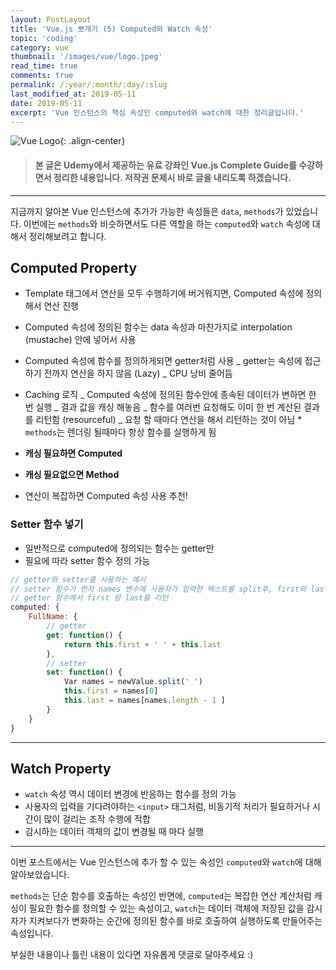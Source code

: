 ```yaml
---
layout: PostLayout
title: 'Vue.js 뽀개기 (5) Computed와 Watch 속성'
topic: 'coding'
category: vue
thumbnail: '/images/vue/logo.jpeg'
read_time: true
comments: true
permalink: /:year/:month/:day/:slug
last_modified_at: 2019-05-11
date: 2019-05-11
excerpt: 'Vue 인스턴스의 핵심 속성인 computed와 watch에 대한 정리글입니다.'
---
```


![Vue Logo](https://github.com/chansbro/chansbro.github.io/blob/master/assets/images/vue_logo.jpeg?raw=true){: .align-center}

> #### 본 글은 Udemy에서 제공하는 유료 강좌인 Vue.js Complete Guide를 수강하면서 정리한 내용입니다. 저작권 문제시 바로 글을 내리도록 하겠습니다.

---

지금까지 알아본 Vue 인스턴스에 추가가 가능한 속성들은 `data`, `methods`가 있었습니다.
이번에는 `methods`와 비슷하면서도 다른 역할을 하는 `computed`와 `watch` 속성에 대해서 정리해보려고 합니다.

## Computed Property

- Template 태그에서 연산을 모두 수행하기에 버거워지면, Computed 속성에 정의해서 연산 진행
- Computed 속성에 정의된 함수는 data 속성과 마찬가지로 interpolation (mustache) 안에 넣어서 사용
- Computed 속성에 함수를 정의하게되면 getter처럼 사용
  _ getter는 속성에 접근하기 전까지 연산을 하지 않음 (Lazy)
  _ CPU 낭비 줄어듬
- Caching 로직
  _ Computed 속성에 정의된 함수안에 종속된 데이터가 변하면 한 번 실행
  _ 결과 값을 캐싱 해놓음
  _ 함수를 여러번 요청해도 이미 한 번 계산된 결과를 리턴함 (resourceful)
  _ 요청 할 때마다 연산을 해서 리턴하는 것이 아님 \* `methods`는 렌더링 될때마다 항상 함수를 실행하게 됨

- **캐싱 필요하면 Computed**
- **캐싱 필요없으면 Method**
- 연산이 복잡하면 Computed 속성 사용 추천!

### Setter 함수 넣기

- 일반적으로 computed에 정의되는 함수는 getter만
- 필요에 따라 setter 함수 정의 가능

```javascript
// getter와 setter를 사용하는 예시
// setter 함수가 먼저 names 변수에 사용자가 입력한 텍스트를 split후, first와 last에 저장
// getter 함수에서 first 랑 last를 리턴
computed: {
	FullName: {
		// getter
		get: function() {
			return this.first + ' ' + this.last
	    },
		// setter
		set: function() {
			Var names = newValue.split(' ')
			this.first = names[0]
			this.last = names[names.length - 1 ]
		}
 	}
}
```

---

## Watch Property

- `watch` 속성 역시 데이터 변경에 반응하는 함수를 정의 가능
- 사용자의 입력을 기다려야하는 `<input>` 태그처럼, 비동기적 처리가 필요하거나 시간이 많이 걸리는 조작 수행에 적합
- 감시하는 데이터 객체의 값이 변경될 때 마다 실행

---

이번 포스트에서는 Vue 인스턴스에 추가 할 수 있는 속성인 `computed`와 `watch`에 대해 알아보았습니다.

`methods`는 단순 함수를 호출하는 속성인 반면에,
`computed`는 복잡한 연산 계산처럼 캐싱이 필요한 함수를 정의할 수 있는 속성이고,
`watch`는 데이터 객체에 저장된 값을 감시자가 지켜보다가 변화하는 순간에 정의된 함수를 바로 호출하여 실행하도록 만들어주는 속성입니다.

부실한 내용이나 틀린 내용이 있다면 자유롭게 댓글로 달아주세요 :)
